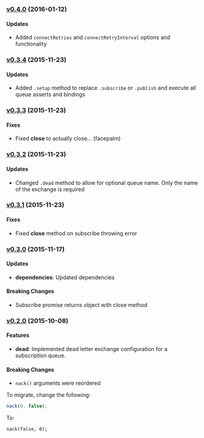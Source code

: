 ### [v0.4.0](https://github.com/CompassPHS/tortoise/compare/v0.3.3...v0.4.0) (2016-01-12)

#### Updates

* Added `connectRetries` and `connectRetryInterval` options and functionality

### [v0.3.4](https://github.com/CompassPHS/tortoise/compare/v0.3.3...v0.3.4) (2015-11-23)

#### Updates

* Added `.setup` method to replace `.subscribe` or `.publish` and execute all queue asserts and bindings

### [v0.3.3](https://github.com/CompassPHS/tortoise/compare/v0.3.2...v0.3.3) (2015-11-23)

#### Fixes

* Fixed **close** to actually close... (facepalm)

### [v0.3.2](https://github.com/CompassPHS/tortoise/compare/v0.3.1...v0.3.2) (2015-11-23)

#### Updates

* Changed `.dead` method to allow for optional queue name. Only the name of the exchange is required

### [v0.3.1](https://github.com/CompassPHS/tortoise/compare/v0.3.0...v0.3.1) (2015-11-23)

#### Fixes

* Fixed **close** method on subscribe throwing error

### [v0.3.0](https://github.com/CompassPHS/tortoise/compare/v0.2.0...v0.3.0) (2015-11-17)

#### Updates

* **dependencies**: Updated dependencies

#### Breaking Changes

* Subscribe promise returns object with close method

### [v0.2.0](https://github.com/CompassPHS/tortoise/compare/v0.1.14...v0.2.0) (2015-10-08)

#### Features

* **dead**: Implemented dead letter exchange configuration for a subscription queue.

#### Breaking Changes

* `nack()` arguments were reordered

To migrate, change the following:

````js
nack(0, false);
````

To:

````
nack(false, 0);
````